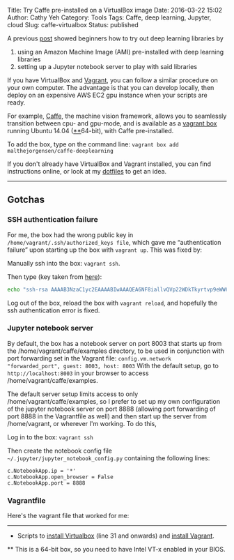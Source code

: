 Title: Try Caffe pre-installed on a VirtualBox image
Date: 2016-03-22 15:02
Author: Cathy Yeh
Category: Tools
Tags: Caffe, deep learning, Jupyter, cloud
Slug: caffe-virtualbox
Status: published

A previous [post](http://efavdb.github.io/deep-learning-with-jupyter-on-aws) showed beginners how to try out deep learning libraries by

1.  using an Amazon Machine Image (AMI) pre-installed with deep learning libraries
2.  setting up a Jupyter notebook server to play with said libraries

If you have VirtualBox and [Vagrant](https://www.vagrantup.com/), you can follow a similar procedure on your own computer. The advantage is that you can develop locally, then deploy on an expensive AWS EC2 gpu instance when your scripts are ready.

For example, [Caffe](http://caffe.berkeleyvision.org/), the machine vision framework, allows you to seamlessly transition between cpu- and gpu-mode, and is available as a [vagrant box](https://atlas.hashicorp.com/malthejorgensen/boxes/caffe-deeplearning) running Ubuntu 14.04 ([**](#virtualization)64-bit), with Caffe pre-installed.

To add the box, type on the command line:
`vagrant box add malthejorgensen/caffe-deeplearning`

If you don't already have VirtualBox and Vagrant installed, you can find instructions online, or look at my [dotfiles](#vagrant_install) to get an idea.

* * * * *

Gotchas
-------

### SSH authentication failure

For me, the box had the wrong public key in `/home/vagrant/.ssh/authorized_keys file`, which gave me “authentication failure” upon starting up the box with `vagrant up`. This was fixed by:

Manually ssh into the box: `vagrant ssh`.

Then type (key taken from [here](https://raw.githubusercontent.com/mitchellh/vagrant/master/keys/vagrant.pub)):

```bash
echo "ssh-rsa AAAAB3NzaC1yc2EAAAABIwAAAQEA6NF8iallvQVp22WDkTkyrtvp9eWW6A8YVr+kz4TjGYe7gHzIw+niNltGEFHzD8+v1I2YJ6oXevct1YeS0o9HZyN1Q9qgCgzUFtdOKLv6IedplqoPkcmF0aYet2PkEDo3MlTBckFXPITAMzF8dJSIFo9D8HfdOV0IAdx4O7PtixWKn5y2hMNG0zQPyUecp4pzC6kivAIhyfHilFR61RGL+GPXQ2MWZWFYbAGjyiYJnAmCP3NOTd0jMZEnDkbUvxhMmBYSdETk1rRgm+R4LOzFUGaHqHDLKLX+FIPKcF96hrucXzcWyLbIbEgE98OHlnVYCzRdK8jlqm8tehUc9c9WhQ== vagrant insecure public key" > ~/.ssh/authorized_keys
```

Log out of the box, reload the box with `vagrant reload`, and hopefully the ssh authentication error is fixed.

### Jupyter notebook server

By default, the box has a notebook server on port 8003 that starts up from the /home/vagrant/caffe/examples directory, to be used in conjunction with port forwarding set in the Vagrant file:
`config.vm.network "forwarded_port", guest: 8003, host: 8003`
With the default setup, go to `http://localhost:8003` in your browser to access /home/vagrant/caffe/examples.

The default server setup limits access to only /home/vagrant/caffe/examples, so I prefer to set up my own configuration of the jupyter notebook server on port 8888 (allowing port forwarding of port 8888 in the Vagrantfile as well) and then start up the server from /home/vagrant, or wherever I'm working. To do this,

Log in to the box: `vagrant ssh`

Then create the notebook config file `~/.jupyter/jupyter_notebook_config.py` containing the following lines:

```
c.NotebookApp.ip = '*'
c.NotebookApp.open_browser = False
c.NotebookApp.port = 8888
```

### Vagrantfile

Here's the vagrant file that worked for me:

* * * * *



* Scripts to [install Virtualbox](https://github.com/frangipane/.dotfiles/blob/master/install/apt-get.sh) (line 31 and onwards) and [install Vagrant](https://github.com/frangipane/.dotfiles/blob/master/install/install-vagrant.sh).

** This is a 64-bit box, so you need to have Intel VT-x enabled in your BIOS.

   
